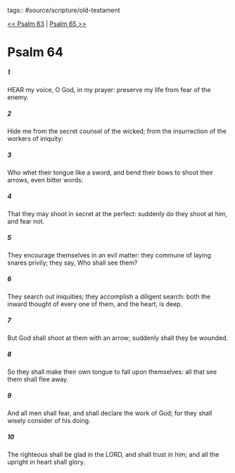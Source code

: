 tags:: #source/scripture/old-testament

[<< Psalm 63](source/scripture/old-testament/19_Psalms/Psalm_63.md) | [Psalm 65 >>](source/scripture/old-testament/19_Psalms/Psalm_65.md)

# Psalm 64

##### 1

HEAR my voice, O God, in my prayer: preserve my life from fear of the enemy.

##### 2

Hide me from the secret counsel of the wicked; from the insurrection of the workers of iniquity:

##### 3

Who whet their tongue like a sword, and bend their bows to shoot their arrows, even bitter words:

##### 4

That they may shoot in secret at the perfect: suddenly do they shoot at him, and fear not.

##### 5

They encourage themselves in an evil matter: they commune of laying snares privily; they say, Who shall see them?

##### 6

They search out iniquities; they accomplish a diligent search: both the inward thought of every one of them, and the heart, is deep.

##### 7

But God shall shoot at them with an arrow; suddenly shall they be wounded.

##### 8

So they shall make their own tongue to fall upon themselves: all that see them shall flee away.

##### 9

And all men shall fear, and shall declare the work of God; for they shall wisely consider of his doing.

##### 10

The righteous shall be glad in the LORD, and shall trust in him; and all the upright in heart shall glory.
